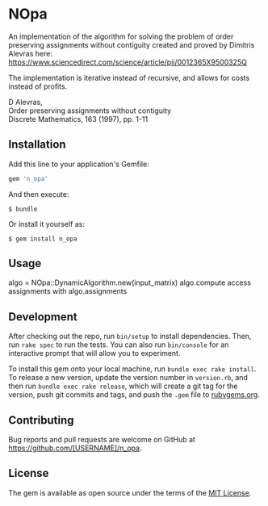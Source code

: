 # NOpa

An implementation of the algorithm for solving the problem of order preserving assignments without contiguity created and proved by Dimitris Alevras here:
https://www.sciencedirect.com/science/article/pii/0012365X9500325Q

The implementation is iterative instead of recursive, and allows for costs instead of profits.

D Alevras,  
Order preserving assignments without contiguity   
Discrete Mathematics, 163 (1997), pp. 1-11  

## Installation

Add this line to your application's Gemfile:

```ruby
gem 'n_opa'
```

And then execute:

    $ bundle

Or install it yourself as:

    $ gem install n_opa

## Usage

algo = NOpa::DynamicAlgorithm.new(input_matrix)
algo.compute
access assignments with algo.assignments

## Development

After checking out the repo, run `bin/setup` to install dependencies. Then, run `rake spec` to run the tests. You can also run `bin/console` for an interactive prompt that will allow you to experiment.

To install this gem onto your local machine, run `bundle exec rake install`. To release a new version, update the version number in `version.rb`, and then run `bundle exec rake release`, which will create a git tag for the version, push git commits and tags, and push the `.gem` file to [rubygems.org](https://rubygems.org).

## Contributing

Bug reports and pull requests are welcome on GitHub at https://github.com/[USERNAME]/n_opa.

## License

The gem is available as open source under the terms of the [MIT License](https://opensource.org/licenses/MIT).
